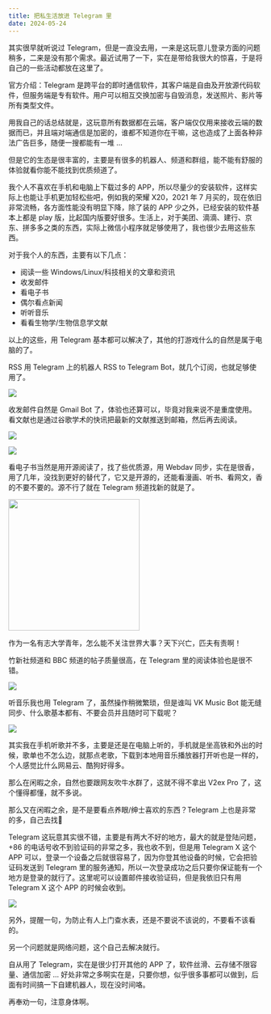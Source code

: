 ```yaml
---
title: 把私生活放进 Telegram 里
date: 2024-05-24
---
```


其实很早就听说过 Telegram，但是一直没去用，一来是这玩意儿登录方面的问题稍多，二来是没有那个需求。最近试用了一下，实在是带给我很大的惊喜，于是将自己的一些活动都放在这里了。

<!--more-->

官方介绍：Telegram 是跨平台的即时通信软件，其客户端是自由及开放源代码软件，但服务端是专有软件。用户可以相互交换加密与自毁消息，发送照片、影片等所有类型文件。

用我自己的话总结就是，这玩意所有数据都在云端，客户端仅仅用来接收云端的数据而已，并且端对端通信是加密的，谁都不知道你在干嘛，这也造成了上面各种非法广告巨多，随便一搜都能有一堆 ...

但是它的生态是很丰富的，主要是有很多的机器人、频道和群组，能不能有舒服的体验就看你能不能找到优质频道了。

我个人不喜欢在手机和电脑上下载过多的 APP，所以尽量少的安装软件，这样实际上也能让手机更加轻松些吧，例如我的荣耀 X20，2021 年 7 月买的，现在依旧非常流畅，各方面性能没有明显下降，除了装的 APP 少之外，已经安装的软件基本上都是 play 版，比起国内版要好很多。生活上，对于美团、滴滴、建行、京东、拼多多之类的东西，实际上微信小程序就足够使用了，我也很少去用这些东西。

对于我个人的东西，主要有以下几点：

- 阅读一些 Windows/Linux/科技相关的文章和资讯
- 收发邮件
- 看电子书
- 偶尔看点新闻
- 听听音乐
- 看看生物学/生物信息学文献

以上的这些，用 Telegram 基本都可以解决了，其他的打游戏什么的自然是属于电脑的了。

RSS 用 Telegram 上的机器人 RSS to Telegram Bot，就几个订阅，也就足够使用了。

![](/images/20240524190173.jpg)

收发邮件自然是 Gmail Bot 了，体验也还算可以，毕竟对我来说不是重度使用。看文献也是通过谷歌学术的快讯把最新的文献推送到邮箱，然后再去阅读。

![](/images/20240524192135.jpg)

![](/images/20240524190292.jpg)

看电子书当然是用开源阅读了，找了些优质源，用 Webdav 同步，实在是很香，用了几年，没找到更好的替代了，它又是开源的，还能看漫画、听书、看网文，香的不要不要的。源不行了就在 Telegram 频道找新的就是了。

<img src="/images/20240524190409.jpg" alt="" width="260" align=center>

作为一名有志大学青年，怎么能不关注世界大事？天下兴亡，匹夫有责啊！

竹新社频道和 BBC 频道的帖子质量很高，在 Telegram 里的阅读体验也是很不错。

![](/images/20240524190744.jpg)

听音乐我也用 Telegram 了，虽然操作稍微繁琐，但是谁叫 VK Music Bot 能无缝同步、什么歌基本都有、不要会员并且随时可下载呢？

![](/images/20240524190816.jpg)

其实我在手机听歌并不多，主要是还是在电脑上听的，手机就是坐高铁和外出的时候，歌单也不怎么边，就那点老歌，下载到本地用音乐播放器打开听也是一样的，个人感觉比什么网易云、酷狗好得多。

那么在闲暇之余，自然也要跟网友吹牛水群了，这就不得不拿出 V2ex Pro 了，这个懂得都懂，就不多说。

那么又在闲暇之余，是不是要看点养眼/绅士喜欢的东西？Telegram 上也是非常的多，自己去找🤞

Telegram 这玩意其实很不错，主要是有两大不好的地方，最大的就是登陆问题，+86 的电话号收不到验证码的非常之多，我也收不到，但是用 Telegram X 这个 APP 可以，登录一个设备之后就很容易了，因为你登其他设备的时候，它会把验证码发送到 Telegram 里的服务通知，所以一次登录成功之后只要你保证能有一个地方是登录的就行了。这里呢可以设置邮件接收验证码，但是我依旧只有用 Telegram X 这个 APP 的时候会收到。

![](/images/20240524191461.jpg)

另外，提醒一句，为防止有人上门查水表，还是不要说不该说的，不要看不该看的。

另一个问题就是网络问题，这个自己去解决就行。

自从用了 Telegram，实在是很少打开其他的 APP 了，软件丝滑、云存储不限容量、通信加密 ... 好处非常之多啊实在是，只要你想，似乎很多事都可以做到，后面有时间搞一下自建机器人，现在没时间咯。

再奉劝一句，注意身体啊。